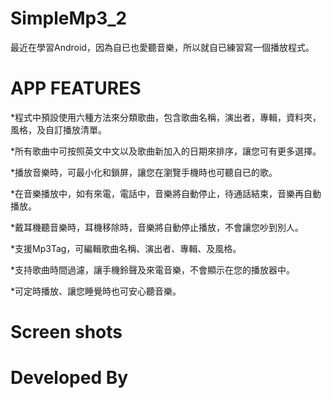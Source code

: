 # SimpleMp3_2

最近在學習Android，因為自已也愛聽音樂，所以就自已練習寫一個播放程式。

# APP FEATURES

*程式中預設使用六種方法來分類歌曲，包含歌曲名稱，演出者，專輯，資料夾，風格，及自訂播放清單。

*所有歌曲中可按照英文中文以及歌曲新加入的日期來排序，讓您可有更多選擇。

*播放音樂時，可最小化和鎖屏，讓您在瀏覽手機時也可聽自已的歌。

*在音樂播放中，如有來電，電話中，音樂將自動停止，待通話結束，音樂再自動播放。

*戴耳機聽音樂時，耳機移除時，音樂將自動停止播放，不會讓您吵到別人。

*支援Mp3Tag，可編輯歌曲名稱、演出者、專輯、及風格。

*支持歌曲時間過濾，讓手機鈴聲及來電音樂，不會顯示在您的播放器中。

*可定時播放、讓您睡覺時也可安心聽音樂。

# Screen shots

# Developed By

